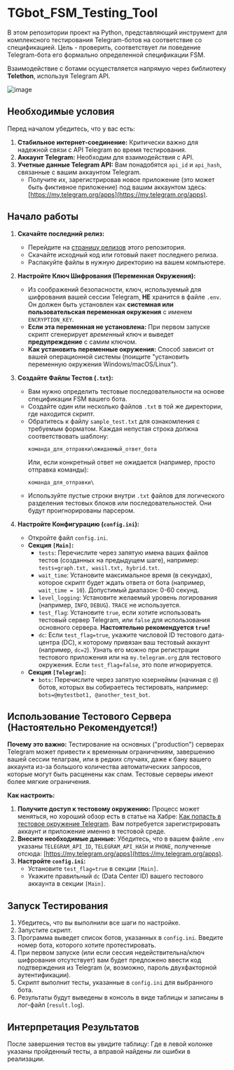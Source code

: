 # TGbot_FSM_Testing_Tool
В этом репозитории проект на Python, представляющий инструмент для комплексного тестирования Telegram-ботов на соответствие со спецификацией. Цель - проверить, соответствует ли поведение Telegram-бота его формально определенной спецификации FSM.

Взаимодействие с ботами осуществляется напрямую через библиотеку **Telethon**, используя Telegram API.

![image](https://github.com/user-attachments/assets/eb2abb9b-31fe-4e71-9868-a60d2cd64e47)

## Необходимые условия

Перед началом убедитесь, что у вас есть:

1.  **Стабильное интернет-соединение:** Критически важно для надежной связи с API Telegram во время тестирования.
2.  **Аккаунт Telegram:** Необходим для взаимодействия с API.
3.  **Учетные данные Telegram API:** Вам понадобятся `api_id` и `api_hash`, связанные с вашим аккаунтом Telegram.
    *   Получите их, зарегистрировав новое приложение (это может быть фиктивное приложение) под вашим аккаунтом здесь: [https://my.telegram.org/apps](https://my.telegram.org/apps).

## Начало работы

1.  **Скачайте последний релиз:**
    *   Перейдите на [страницу релизов](https://github.com/J3lackai/TGbot_FSM_Testing_Tool/releases/tag/Python) этого репозитория.
    *   Скачайте исходный код или готовый пакет последнего релиза.
    *   Распакуйте файлы в нужную директорию на вашем компьютере.

2.  **Настройте Ключ Шифрования (Переменная Окружения):**
    *   Из соображений безопасности, ключ, используемый для шифрования вашей сессии Telegram, **НЕ** хранится в файле `.env`. Он должен быть установлен как **системная или пользовательская переменная окружения** с именем `ENCRYPTION_KEY`.
    *   **Если эта переменная не установлена:** При первом запуске скрипт сгенерирует *временный* ключ и выведет **предупреждение** с самим ключом.
    *   **Как установить переменные окружения:** Способ зависит от вашей операционной системы (поищите "установить переменную окружения Windows/macOS/Linux").

3.  **Создайте Файлы Тестов (`.txt`):**
    *   Вам нужно определить тестовые последовательности на основе спецификации FSM вашего бота.
    *   Создайте один или несколько файлов `.txt` в той же директории, где находится скрипт.
    *   Обратитесь к файлу `sample_test.txt` для ознакомления с требуемым форматом. Каждая непустая строка должна соответствовать шаблону:
        ```
        команда_для_отправки\ожидаемый_ответ_бота
        ```
        Или, если конкретный ответ не ожидается (например, просто отправка команды):
        ```
        команда_для_отправки\
        ```
    *   Используйте пустые строки внутри `.txt` файлов для логического разделения тестовых блоков или последовательностей. Они будут проигнорированы парсером.

4.  **Настройте Конфигурацию (`config.ini`):**
    *   Откройте файл `config.ini`.
    *   **Секция `[Main]`:**
        *   `tests`: Перечислите через запятую имена ваших файлов тестов (созданных на предыдущем шаге), например: `tests=graph.txt, wasil.txt, hybrid.txt`.
        *   `wait_time`: Установите максимальное время (в секундах), которое скрипт будет ждать ответа от бота (например, `wait_time = 10`). Допустимый диапазон: 0-60 секунд.
        *   `level_logging`: Установите желаемый уровень логирования (например, `INFO`, `DEBUG`). `TRACE` не используется.
        *   `test_flag`: Установите `true`, если хотите использовать тестовый сервер Telegram, или `false` для использования основного сервера. **Настоятельно рекомендуется `true`!**
        *   `dc`: Если `test_flag=true`, укажите числовой ID тестового дата-центра (DC), к которому привязан ваш тестовый аккаунт (например, `dc=2`). Узнать его можно при регистрации тестового приложения или на `my.telegram.org` для тестового окружения. Если `test_flag=false`, это поле игнорируется.
    *   **Секция `[Telegram]`:**
        *   `bots`: Перечислите через запятую юзернеймы (начиная с `@`) ботов, которых вы собираетесь тестировать, например: `bots=@mytestbot1, @another_test_bot`.

## Использование Тестового Сервера (Настоятельно Рекомендуется!)

**Почему это важно:** Тестирование на основных ("production") серверах Telegram может привести к временным ограничениям, завершению вашей сессии телаграм, или в редких случаях, даже к бану вашего аккаунта из-за большого количества автоматических запросов, которые могут быть расценены как спам. Тестовые серверы имеют более мягкие ограничения.

**Как настроить:**

1.  **Получите доступ к тестовому окружению:** Процесс может меняться, но хороший обзор есть в статье на Хабре: [Как попасть в тестовое окружение Telegram](https://habr.com/ru/companies/selectel/articles/763286/). Вам потребуется зарегистрировать аккаунт и приложение именно в тестовой среде.
2.  **Внесите необходимые данные:** Убедитесь, что в вашем файле `.env` указаны `TELEGRAM_API_ID`, `TELEGRAM_API_HASH` и `PHONE`, полученные отсюда: [https://my.telegram.org/apps](https://my.telegram.org/apps).
4.  **Настройте `config.ini`:**
    *   Установите `test_flag=true` в секции `[Main]`.
    *   Укажите правильный `dc` (Data Center ID) вашего тестового аккаунта в секции `[Main]`.

## Запуск Тестирования

1.  Убедитесь, что вы выполнили все шаги по настройке.
2.  Запустите скрипт.
4.  Программа выведет список ботов, указанных в `config.ini`. Введите номер бота, которого хотите протестировать.
5.  При первом запуске (или если сессия недействительна/ключ шифрования отсутствует) вам будет предложено ввести код подтверждения из Telegram (и, возможно, пароль двухфакторной аутентификации).
6.  Скрипт выполнит тесты, указанные в `config.ini` для выбранного бота.
7.  Результаты будут выведены в консоль в виде таблицы и записаны в лог-файл (`result.log`).

## Интерпретация Результатов

После завершения тестов вы увидите таблицу: Где в левой колонке указаны пройденный тесты, а вправой найдены ли ошибки в реализации.
